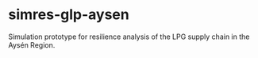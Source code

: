 # simres-glp-aysen
Simulation prototype for resilience analysis of the LPG supply chain in the Aysén Region.
